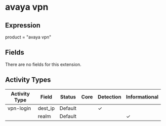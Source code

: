 avaya vpn
=========

Expression
----------

product = "avaya vpn"

Fields
------

There are no fields for this extension.

Activity Types
--------------

| Activity Type | Field   | Status  | Core | Detection | Informational |
| ------------- | ------- | ------- | ---- | --------- | ------------- |
| vpn-login     | dest_ip | Default |      | &#10003;  |               |
|               | realm   | Default |      |           | &#10003;      |

